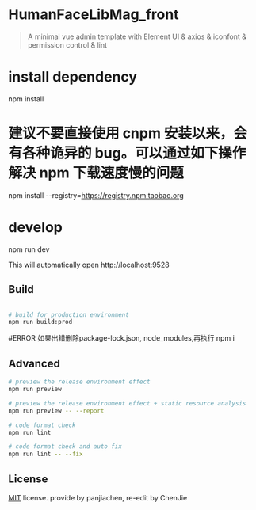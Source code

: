 # HumanFaceLibMag_front

> A minimal vue admin template with Element UI & axios & iconfont & permission control & lint

# install dependency
npm install

# 建议不要直接使用 cnpm 安装以来，会有各种诡异的 bug。可以通过如下操作解决 npm 下载速度慢的问题
npm install --registry=https://registry.npm.taobao.org

# develop
npm run dev

This will automatically open http://localhost:9528

## Build

```bash

# build for production environment
npm run build:prod
```
#ERROR 如果出错删除package-lock.json, node_modules,再执行
npm i

## Advanced

```bash
# preview the release environment effect
npm run preview

# preview the release environment effect + static resource analysis
npm run preview -- --report

# code format check
npm run lint

# code format check and auto fix
npm run lint -- --fix
```


## License

[MIT](https://github.com/PanJiaChen/vue-admin-template/blob/master/LICENSE) license.
provide by panjiachen, re-edit by ChenJie